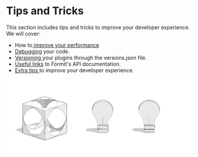 # Tips and Tricks

This section includes tips and tricks to improve your developer experience. We will cover:

* How to[ improve your performance](../advanced-development/client-side-vs-web-side-engines.md)
* [Debugging](../advanced-development/debugging.md) your code.
* [Versioning ](../advanced-development/versioning.md)your plugins through the versions.json file.
* [Useful links](useful-links.md) to FormIt's API documentation.&#x20;
* [Extra tips ](reloading.md)to improve your developer experience.&#x20;



![](../../../.gitbook/assets/c25.PNG)

